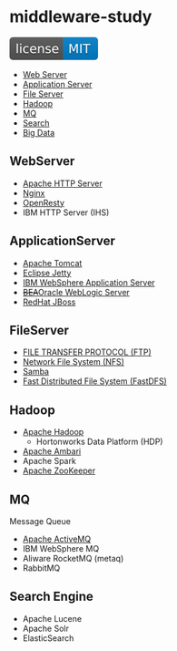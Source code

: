 # middleware-study

[![License](svg/license-MIT-blue.svg)](LICENSE)


- [Web Server](#webserver)
- [Application Server](#applicationserver)
- [File Server](#fileserver)
- [Hadoop](#hadoop)
- [MQ](#mq)
- [Search](#search)
- [Big Data](#bigdata)

## WebServer

- [Apache HTTP Server](webServer/httpd/httpd.md)
- [Nginx](webServer/nginx/Nginx.md)
- [OpenResty](webServer/openresty/OpenResty.md)
- IBM HTTP Server (IHS)

## ApplicationServer

- [Apache Tomcat](applicationServer/tomcat/Tomcat.md)
- [Eclipse Jetty](applicationServer/jetty/Jetty.md)
- [IBM WebSphere Application Server](applicationServer/was/WAS.md)
- [~~BEA~~Oracle WebLogic Server](applicationServer/weblogic/WebLogic.md)
- [RedHat JBoss](http://www.wildfly.org/)

## FileServer

- [FILE TRANSFER PROTOCOL (FTP)](fileServer/ftp/FTP.md)
- [Network File System (NFS)](fileServer/nfs/NFS.md)
- [Samba](fileServer/samba/Samba.md)
- [Fast Distributed File System (FastDFS)](fileServer/fastdfs/FastDFS.md)

## Hadoop

- [Apache Hadoop](hadoop/Hadoop.md)
  - Hortonworks Data Platform (HDP)
- [Apache Ambari](hadoop/Ambari.md)
- Apache Spark
- [Apache ZooKeeper](hadoop/zookeeper/ZooKeeper.md)

## MQ
Message Queue

- [Apache ActiveMQ](mq/activemq/ActiveMQ.md)
- IBM WebSphere MQ
- Aliware RocketMQ (metaq)
- RabbitMQ

## Search Engine

- Apache Lucene
- Apache Solr
- ElasticSearch

